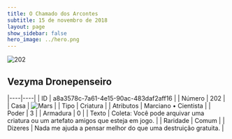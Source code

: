 ```yaml
---
title: O Chamado dos Arcontes
subtitle: 15 de novembro de 2018
layout: page
show_sidebar: false
hero_image: ../hero.png
---
```


![202](https://cdn.keyforgegame.com/media/card_front/pt/341_202_99C5PXMWC2M7_pt.png)

## Vezyma Dronepenseiro

|----|----|
| ID | a8a3578c-7a61-4e15-90ac-483daf2aff16 |
| Número | 202 |
| Casa | ![Mars](https://archonarcana.com/images/thumb/d/de/Mars.png/22px-Mars.png "Marte") |
| Tipo | Criatura |
| Atributos | Marciano • Cientista |
| Poder | 3 |
| Armadura | 0 |
| Texto | Coleta: Você pode arquivar uma criatura ou um artefato amigos que esteja em jogo. |
| Raridade | Comum |
| Dizeres | Nada me ajuda a pensar melhor do que uma destruição gratuita. |
